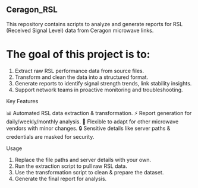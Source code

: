 ## Ceragon_RSL

This repository contains scripts to analyze and generate reports for RSL (Received Signal Level) data from Ceragon microwave links.

# The goal of this project is to:

1. Extract raw RSL performance data from source files.
2. Transform and clean the data into a structured format.
3. Generate reports to identify signal strength trends, link stability insights.
4. Support network teams in proactive monitoring and troubleshooting.

Key Features

📊 Automated RSL data extraction & transformation.
⚡ Report generation for daily/weekly/monthly analysis.
🔄 Flexible to adapt for other microwave vendors with minor changes.
🔒 Sensitive details like server paths & credentials are masked for security.

Usage

1. Replace the file paths and server details with your own.
2. Run the extraction script to pull raw RSL data.
3. Use the transformation script to clean & prepare the dataset.
4. Generate the final report for analysis.